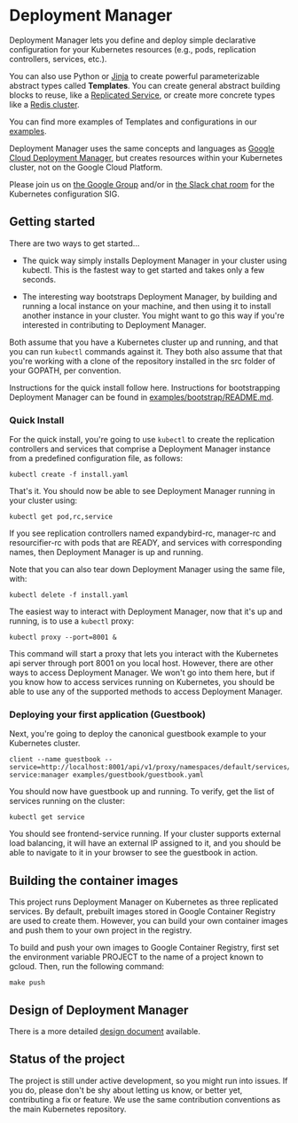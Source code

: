 # Deployment Manager

Deployment Manager lets you define and deploy simple declarative configuration
for your Kubernetes resources (e.g., pods, replication controllers, services, etc.).

You can also use Python or [Jinja](http://jinja.pocoo.org/) to create powerful
parameterizable abstract types called **Templates**. You can create general
abstract building blocks to reuse, like a
[Replicated Service](examples/guestbook/replicatedservice.py), or create
more concrete types like a [Redis cluster](examples/guestbook/redis.jinja).

You can find more examples of Templates and configurations in our
[examples](examples).

Deployment Manager uses the same concepts and languages as
[Google Cloud Deployment Manager](https://cloud.google.com/deployment-manager/overview),
but creates resources within your Kubernetes cluster, not on the Google Cloud Platform.

Please join us on [the Google Group](https://groups.google.com/forum/#!forum/kubernetes-sig-config) and/or in [the Slack chat room](https://kubernetes.slack.com/messages/sig-configuration/) for the
Kubernetes configuration SIG.

## Getting started

There are two ways to get started...

* The quick way simply installs Deployment Manager in your cluster using
kubectl. This is the fastest way to get started and takes only a few seconds.

* The interesting way bootstraps Deployment Manager, by building and running a
local instance on your machine, and then using it to install another instance
in your cluster. You might want to go this way if you're interested in contributing
to Deployment Manager.

Both assume that you have a Kubernetes cluster up and running, and that you can
run `kubectl` commands against it. They both also assume that that you're working
with a clone of the repository installed in the src folder of your GOPATH, per
convention.

Instructions for the quick install follow here. Instructions for bootstrapping
Deployment Manager can be found in [examples/bootstrap/README.md](examples/bootstrap/README.md).

### Quick Install

For the quick install, you're going to use `kubectl` to create the replication
controllers and services that comprise a Deployment Manager instance from a predefined
configuration file, as follows:

```
kubectl create -f install.yaml
```

That's it. You should now be able to see Deployment Manager running in your cluster
using:

```
kubectl get pod,rc,service
```

If you see replication controllers named expandybird-rc, manager-rc and resourcifier-rc
with pods that are READY, and services with corresponding names, then Deployment
Manager is up and running.

Note that you can also tear down Deployment Manager using the same file, with:

```
kubectl delete -f install.yaml
```

The easiest way to interact with Deployment Manager, now that it's up and running,
is to use a `kubectl` proxy:

```
kubectl proxy --port=8001 &
```

This command will start a proxy that lets you interact with the Kubernetes api
server through port 8001 on you local host. However, there are other ways to access
Deployment Manager. We won't go into them here, but if you know how to access
services running on Kubernetes, you should be able to use any of the supported
methods to access Deployment Manager.

### Deploying your first application (Guestbook)

Next, you're going to deploy the canonical guestbook example to your Kubernetes
cluster.

```
client --name guestbook --service=http://localhost:8001/api/v1/proxy/namespaces/default/services/manager-service:manager examples/guestbook/guestbook.yaml
```

You should now have guestbook up and running. To verify, get the list of services
running on the cluster:

```
kubectl get service
```

You should see frontend-service running. If your cluster supports external
load balancing, it will have an external IP assigned to it, and you should be 
able to navigate to it in your browser to see the guestbook in action.

## Building the container images

This project runs Deployment Manager on Kubernetes as three replicated services.
By default, prebuilt images stored in Google Container Registry are used to create
them. However, you can build your own container images and push them to your own
project in the registry. 

To build and push your own images to Google Container Registry, first set the
environment variable PROJECT to the name of a project known to gcloud. Then, run
the following command:

```
make push
```

## Design of Deployment Manager

There is a more detailed [design document](docs/design/design.md)
available.

## Status of the project

The project is still under active development, so you might run into issues. If
you do, please don't be shy about letting us know, or better yet, contributing a
fix or feature. We use the same contribution conventions as the main Kubernetes
repository.


